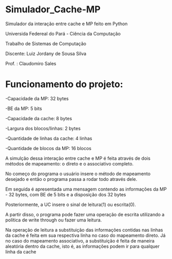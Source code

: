 # Simulador_Cache-MP

Simulador da interação entre cache e MP feito em Python

Universida Federeal do Pará - Ciência da Computação

Trabalho de Sistemas de Computação

Discente: Luiz Jordany de Sousa Silva

Prof. : Claudomiro Sales

# Funcionamento do projeto: 

-Capacidade da  MP: 32 bytes

-BE da MP: 5 bits

-Capacidade da cache: 8 bytes

-Largura dos blocos/linhas: 2 bytes

-Quantidade de linhas da cache: 4 linhas

-Quantidade de blocos da MP: 16 blocos 

A simulção dessa interação entre cache e MP é feita através de dois métodos de mapeamento: o direto e o associativo completo.

No começo do programa o usuário insere o método de mapeamento desejado e então o programa passa a rodar todo através dele.

Em seguida é apresentada uma mensagem contendo as informações da MP - 32 bytes, com BE de 5 bits e a disposição dos 32 bytes

Posteriormente, a UC insere o sinal de leitura(1) ou escrita(0).

A partir disso, o programa pode fazer uma operação de escrita utilizando a política de write through ou fazer uma leitura.

Na operação de leitura a substituição das informações contidas nas linhas da cache é feita em sua respectiva linha no caso do mapeamento direto. Já no caso do mapeamento associativo, a substituição é feita de maneira aleatória dentro da cache, isto é, as informações podem ir para qualquer linha da cache
